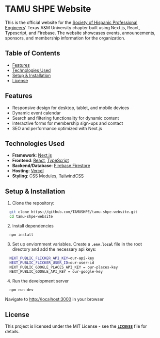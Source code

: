 # TAMU SHPE Website

This is the official website for the [Society of Hispanic Professional Engineers](https://shpe.org/)' Texas A&M University chapter built using Next.js, React, Typescript, and Firebase. The website showcases events, announcements, sponsors, and membership information for the organization.

## Table of Contents

- [Features](#features)
- [Technologies Used](#technologies-used)
- [Setup & Installation](#setup--installation)
- [License](#license)

## Features

- Responsive design for desktop, tablet, and mobile devices
- Dynamic event calendar
- Search and filtering functionality for dynamic content
- Interactive forms for membership sign-ups and contact
- SEO and performance optimized with Next.js

## Technologies Used

- **Framework**: [Next.js](https://nextjs.org/)
- **Frontend**: [React](https://reactjs.org/), [TypeScript](https://www.typescriptlang.org/)
- **Backend/Database**: [Firebase Firestore](https://firebase.google.com/)
- **Hosting**: [Vercel](https://vercel.com/)
- **Styling**: CSS Modules, [TailwindCSS](https://tailwindcss.com/)

## Setup & Installation

1. Clone the repository:

```bash
  git clone https://github.com/TAMUSHPE/tamu-shpe-website.git
  cd tamu-shpe-website
```

2. Install dependencies

```bash
  npm install
```

3. Set up enviornment variables. Create a **`.env.local`** file in the root directory and add the necessary api keys:

```bash
  NEXT_PUBLIC_FLICKER_API_KEY=our-api-key
  NEXT_PUBLIC_FLICKER_USER_ID=our-user-id
  NEXT_PUBLIC_GOOGLE_PLACES_API_KEY = our-places-key
  NEXT_PUBLIC_GOOGLE_API_KEY = our-google-key
```

4. Run the development server

```bash
  npm run dev
```

Navigate to [http://localhost:3000](http://localhost:3000) in your browser

## License

This project is licensed under the MIT License - see the [**`LICENSE`**](LICENSE) file for details.